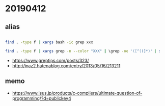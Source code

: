 # 20190412

## alias

```sh

find . -type f | xargs bash -ic grep xxx

find . -type f | xargs grep -n --color "XXX" | \grep -oe '([^()]*)' | sort | uniq

```

* https://www.greptips.com/posts/323/
* http://inaz2.hatenablog.com/entry/2013/05/16/213211

## memo

* https://www.isus.jp/products/c-compilers/ultimate-question-of-programming/?d=publickey4

